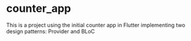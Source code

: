 # counter_app
This is a project using the initial counter app in Flutter implementing two design patterns: Provider and BLoC
